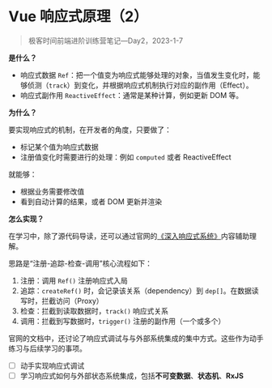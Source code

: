 # Vue 响应式原理（2）

> 极客时间前端进阶训练营笔记—Day2，2023-1-7

**是什么？**

- 响应式数据 `Ref`：把一个值变为响应式能够处理的对象，当值发生变化时，能够侦测（`track`）到变化，并根据响应式机制执行对应的副作用（Effect）。
- 响应式副作用 `ReactiveEffect`：通常是某种计算，例如更新 DOM 等。

**为什么？**

要实现响应式的机制，在开发者的角度，只要做了：

- 标记某个值为响应式数据
- 注册值变化时需要进行的处理：例如 `computed` 或者 ReactiveEffect

就能够：

- 根据业务需要修改值
- 看到自动计算的结果，或者 DOM 更新并渲染

**怎么实现？**

在学习中，除了源代码导读，还可以通过官网的[《深入响应式系统》][1]内容辅助理解。

思路是“注册-追踪-检查-调用”核心流程如下：

1. 注册：调用 `Ref()` 注册响应式入局
2. 追踪：`createRef()` 时，会记录该关系（dependency）到 `dep[]`。在数据读写时，拦截访问（Proxy）
3. 检查：拦截到读取数据时，`track()` 响应式关系
4. 调用：拦截到写数据时，`trigger()` 注册的副作用（一个或多个）

官网的文档中，还讨论了响应式调试与与外部系统集成的集中方式。这些作为动手练习与后续学习的事项。

- [ ] 动手实现响应式调试
- [ ] 学习响应式如何与外部状态系统集成，包括**不可变数据**、**状态机**、**RxJS**

[1]: https://cn.vuejs.org/guide/extras/reactivity-in-depth.html
